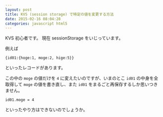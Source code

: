 ```yaml
---
layout: post
title: KVS (session storage) で特定の値を変更する方法
date: 2015-02-16 08:04:28
categories: javascript html5
---
```

<!-- {% raw %} -->
<p>KVS 初心者です。 現在 sessionStorage をいじっています。</p>

<p>例えば</p>

<pre><code>{id01:{hoge:1, moge:2, hige:5}}
</code></pre>

<p>といったレコードがあります。</p>

<p>この中の <code>moge</code> の値だけを <code>4</code> に変えたいのですが、いまのとこ <code>id01</code> の中身を全取得して <code>moge</code> の値を書き直し、また <code>id01</code> をまるごと再保存するしか思いつきません。</p>

<pre><code>id01.moge = 4
</code></pre>

<p>といったやり方はできないのでしょうか。</p>
<!-- {% endraw %} -->
